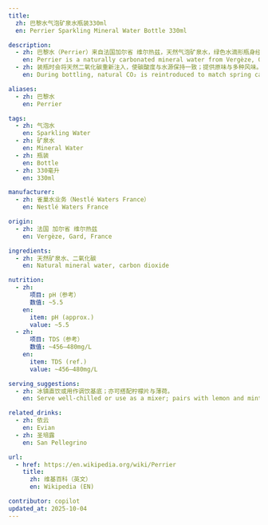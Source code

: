 ```yaml
---
title:
  zh: 巴黎水气泡矿泉水瓶装330ml
  en: Perrier Sparkling Mineral Water Bottle 330ml

description:
  - zh: 巴黎水（Perrier）来自法国加尔省 维尔热兹，天然气泡矿泉水，绿色水滴形瓶身经典。
    en: Perrier is a naturally carbonated mineral water from Vergèze, Gard, France, known for its green teardrop bottle.
  - zh: 装瓶时会将天然二氧化碳重新注入，使碳酸度与水源保持一致；提供原味与多种风味。
    en: During bottling, natural CO₂ is reintroduced to match spring carbonation; available in original and flavored variants.

aliases:
  - zh: 巴黎水
    en: Perrier

tags:
  - zh: 气泡水
    en: Sparkling Water
  - zh: 矿泉水
    en: Mineral Water
  - zh: 瓶装
    en: Bottle
  - zh: 330毫升
    en: 330ml

manufacturer:
  - zh: 雀巢水业务（Nestlé Waters France）
    en: Nestlé Waters France

origin:
  - zh: 法国 加尔省 维尔热兹
    en: Vergèze, Gard, France

ingredients:
  - zh: 天然矿泉水、二氧化碳
    en: Natural mineral water, carbon dioxide

nutrition:
  - zh:
      项目: pH（参考）
      数值: ~5.5
    en:
      item: pH (approx.)
      value: ~5.5
  - zh:
      项目: TDS（参考）
      数值: ~456–480mg/L
    en:
      item: TDS (ref.)
      value: ~456–480mg/L

serving_suggestions:
  - zh: 冰镇直饮或用作调饮基底；亦可搭配柠檬片与薄荷。
    en: Serve well-chilled or use as a mixer; pairs with lemon and mint.

related_drinks:
  - zh: 依云
    en: Evian
  - zh: 圣培露
    en: San Pellegrino

url:
  - href: https://en.wikipedia.org/wiki/Perrier
    title:
      zh: 维基百科（英文）
      en: Wikipedia (EN)

contributor: copilot
updated_at: 2025-10-04
---
```

